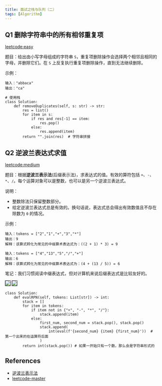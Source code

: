 ```yaml
---
title: 面试之栈与队列（二）
tags: [Algorithm]
---
```


## Q1 删除字符串中的所有相邻重复项
[leetcode:easy](https://leetcode-cn.com/problems/remove-all-adjacent-duplicates-in-string/)

题目：给出由小写字母组成的字符串 `S`，重复项删除操作会选择两个相邻且相同的字母，并删除它们。在 `S` 上反复执行重复项删除操作，直到无法继续删除。

示例：
```
输入："abbaca"
输出："ca"
```

```
# 使用栈
class Solution:
    def removeDuplicates(self, s: str) -> str:
        res = list()
        for item in s:
            if res and res[-1] == item:
                res.pop()
            else:
                res.append(item)
        return "".join(res)  # 字符串拼接
```

## Q2 逆波兰表达式求值
[leetcode:medium](https://leetcode-cn.com/problems/evaluate-reverse-polish-notation/)

题目：根据**逆波兰表示法**(后缀表示法)，求表达式的值。有效的算符包括 `+`、`-`、`*`、`/`。每个运算对象可以是整数，也可以是另一个逆波兰表达式。

说明：
- 整数除法只保留整数部分。
- 给定逆波兰表达式总是有效的。换句话说，表达式总会得出有效数值且不存在除数为 `0` 的情况。

示例：
```
输入：tokens = ["2","1","+","3","*"]
输出：9
解释：该算式转化为常见的中缀算术表达式为：((2 + 1) * 3) = 9

输入：tokens = ["4","13","5","/","+"]
输出：6
解释：该算式转化为常见的中缀算术表达式为：(4 + (13 / 5)) = 6
```

笔记：我们习惯阅读中缀表达式，但对计算机来说后缀表达式是比较友好的。

<img src="{{ site.baseurl }}/assets/images/leetcode9.png" style="border:1px solid black;">

<img src="{{ site.baseurl }}/assets/images/leetcode10.png" style="border:1px solid black;">

```
class Solution:
    def evalRPN(self, tokens: List[str]) -> int:
        stack = []
        for item in tokens:
            if item not in {"+", "-", "*", "/"}:
                stack.append(item)
            else:
                first_num, second_num = stack.pop(), stack.pop()
                stack.append(
                    int(eval(f'{second_num} {item} {first_num}'))  # 第一个出来的在运算符后面
                )
        return int(stack.pop()) # 如果一开始只有一个数，那么会是字符串形式的
```

## References
- [逆波兰表示法](https://zh.wikipedia.org/zh-cn/逆波兰表示法)
- [leetcode-master](https://github.com/youngyangyang04/leetcode-master)
